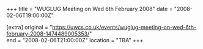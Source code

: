 +++
title = "WUGLUG Meeting on Wed 6th February 2008"
date = "2008-02-06T19:00:00Z"

[extra]
original = "https://uwcs.co.uk/events/wuglug-meeting-on-wed-6th-february-2008-1474489005353/"    
end = "2008-02-06T21:00:00Z"
location = "TBA"
+++



